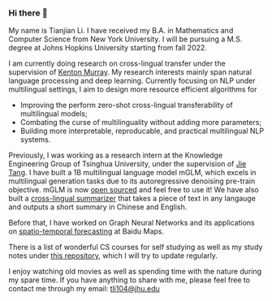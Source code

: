 ### Hi there 👋 
My name is Tianjian Li. I have received my B.A. in Mathematics and Computer Science from New York University. I will be pursuing a M.S. degree at Johns Hopkins University starting from fall 2022. 

I am currently doing research on cross-lingual transfer under the supervision of [Kenton Murray](https://kentonmurray.com/). My research interests mainly span natural language processing and deep learning. Currently focusing on NLP under multilingual settings, I aim to design more resource efficient algorithms for
- Improving the perform zero-shot cross-lingual transferability of multilingual models; 
- Combating the curse of multilinguality without adding more parameters;
- Building more interpretable, reproducable, and practical multilingual NLP systems. 

Previously, I was working as a research intern at the Knowledge Engineering Group of Tsinghua University, under the supervision of [Jie Tang](http://keg.cs.tsinghua.edu.cn/jietang/). I have built a 1B multilingual language model mGLM, which excels in multilingual generation tasks due to its autoregressive denoising pre-train objective. mGLM is now [open sourced](https://github.com/THUDM/Multilingual-GLM) and feel free to use it! We have also built a [cross-lingual summarizer](https://models.aminer.cn/mglm-1b/demo/) that takes a piece of text in any langauge and outputs a short summary in Chinese and English. 

Before that, I have worked on Graph Neural Networks and its applications on [spatio-temporal forecasting](https://github.com/truthbutcher/JamSTGCN) at Baidu Maps. 

There is a list of wonderful CS courses for self studying as well as my study notes under [this repository](https://github.com/truthbutcher/studymaterials), which I will try to update regularly. 

I enjoy watching old movies as well as spending time with the nature during my spare time. 
If you have anything to share with me, please feel free to contact me through my email: tli104@jhu.edu


